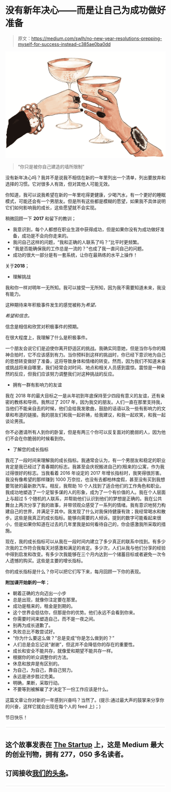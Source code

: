 # 没有新年决心——而是让自己为成功做好准备

> 原文：<https://medium.com/swlh/no-new-year-resolutions-prepping-myself-for-success-instead-c385ae0ba0dd>

![](img/0e3c45c7615fca94defde5bd5489077a.png)

> “你只是被你自己建造的墙所限制”

没有新年决心吗？我并不是说我不相信在新的一年里列出一个清单，列出要放弃和选择的习惯。它对很多人有效，但对其他人可能无效。

你知道，我可以说我希望在新的一年里吃得更健康，少喝汽水，有一个更好的睡眠模式，可能还会有一个男朋友。但是所有这些都是模糊的愿望，如果我不具体说明它们如何影响我的成长，这些愿望就不会实现。

稍微回顾一下 **2017** 和留下的教训；

*   我意识到，每个人都想在职业生涯中获得成功，但是如果你没有为成功做好准备，成功是不会向你走来的。
*   我问自己这样的问题，“我和正确的人联系了吗？”比平时更频繁。
*   "我是否能确保我的工作总是一流的？"也成了我一直问自己的问题。
*   成功的很大一部分是有一套系统，让你在最熟练的水平上操作！

关于**2018**；

*   理解挑战

我和你一样对明年一无所知。我可以接受一无所知，因为我不需要知道未来，我没有能力。

这种期待来年积极事件发生的感觉被称为*希望。*

*希望和信念。*

信念是相信和欣赏对积极事件的预期。

在很大程度上，我理解了什么是积极事件。

一个朋友会说它们是迫使你离开舒适区的挑战。我确实同意她，但是当你与你的精神合拍时，它不应该感到有力。当你预料到这样的挑战时，你已经下意识地为自己的思想转变做好了准备，这将导致身体和情绪的转变。然而，因为我们不知道未来或挑战将来自哪里，我们经常会对时间、地点和相关人员感到震惊。震惊是一种自然的反应，但我们应该努力调整我们对这种挑战的反应。

*   拥有一群有影响力的友谊

我在 2018 年的最大目标之一是从年初到年底保持至少四段有意义的友谊，还有亲密的教练和导师。我熬过了 2017 年，因为我交的朋友。人们一直在那里支持我，当他们不能亲自去的时候，他们会给我发歌曲，鼓励的话语以及一些有影响力的文章和布道的链接。我的朋友们和我一起祈祷，给我建议，和我一起欢笑，和我一起谈论男孩。

你不必邀请所有人到你的卧室，但是有两三个你可以反复面对的脆弱的人，因为他们不会在你脆弱的时候看到你。

*   了解您的成长指标

我花了一段时间来理解我的成长指标。我通常会认为，有一个男朋友和稳定的职业肯定是我已经过了青春期的标志。我甚至会庆祝搬进自己的(租来的)公寓，作为我过得很好的标志。当我看着 2016 年设定的 2017 年增长指标时，我笑得很厉害。我没有像希望的那样赚到 1000 万奈拉，也没有去都柏林度假，甚至没有买到我想要驾驶的最新款汽车。相反，我帮助 10 个人找到了适合他们的工作角色和职业。我成功地塑造了一个足智多谋的人的形象，成为了一个有价值的人。我在个人层面上与超过 5 个随机的人联系，并帮助他们认识到他们的梦想是正确的。我在公共舞台上两次分享了我的故事，并带领观众感受了一系列的情绪。我有意识地努力构建自己的世界，并满足于其中。我发现了什么对我保持健康有效；我经常喝水和散步。这些是我真正的成长指标。能够向需要的人倾诉。提到的数字可能看起来很小，但是如果你知道在过去的几年里我是如何看待自己的，你会感激我所采取的措施。

现在，我的成长指标可以从我在一段时间内建立了多少真正的联系中找到。有多少次我的工作符合我每天对感激和满足的肯定。多少次，人们从我与他们分享的经验中得到启发和改变。有多少次我能够在三个月内达到一个储蓄目标或者避免一次令人遗憾的购买。这些是主要的增长指标。

你的成长指标是什么？你可以把它们写下来，每月回顾一下你的表现。

**附加课开始新的一年**；

*   朝着正确的方向迈出一小步
*   总是出现，就像你注定要在那里。
*   成功是租来的，租金是到期的。
*   这个世界会低估你，但那是你的优势。他们永远不会看到你来。
*   你需要时间来塑造自己，而不是一夜之间。
*   别再为成长道歉了。
*   失败总比不敢尝试好。
*   “你为什么要这么做？”总是变成“你是怎么做到的？”
*   人们总是会忘记说“谢谢”，但这并不会降低你的存在的重要性。
*   成长和安全不能共存，就像爱和期望不能共存一样。
*   根据你的听众调整你的方法。
*   休息和放弃是有区别的。
*   为自己，为自己，靠自己努力。
*   永远是进步胜过完美。
*   明确，果断，采取行动。
*   不要等到被解雇了才决定下一份工作应该是什么。

这篇文章让你对新的一年感到兴奋吗？当然了。(提示:通过最大声的鼓掌来分享你的兴奋，这样它就会出现在每个人的 feed 上)；)

节日快乐！

![](img/731acf26f5d44fdc58d99a6388fe935d.png)

## 这个故事发表在 [The Startup](https://medium.com/swlh) 上，这是 Medium 最大的创业刊物，拥有 277，050 多名读者。

## 订阅接收[我们的头条](http://growthsupply.com/the-startup-newsletter/)。

![](img/731acf26f5d44fdc58d99a6388fe935d.png)